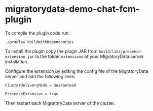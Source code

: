 # migratorydata-demo-chat-fcm-plugin

To compile the plugin code run:

`./gradlew buildWithDependencies`

To install the plugin copy the plugin JAR from `build/libs/presence-extension.jar` to the folder `extensions` of your MigratoryData server installation.

Configure the extension by editing the config file of the MigratoryData server and add the following lines:

`ClusterDeliveryMode = Guaranteed`

`PresenceExtension = true`

Then restart each MigratoryData server of the cluster.
